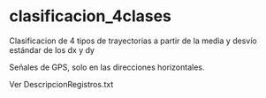 clasificacion_4clases
=====================

Clasificacion de 4 tipos de trayectorias a partir de la media y desvío estándar de los dx y dy

Señales de GPS, solo en las direcciones horizontales.

Ver DescripcionRegistros.txt
